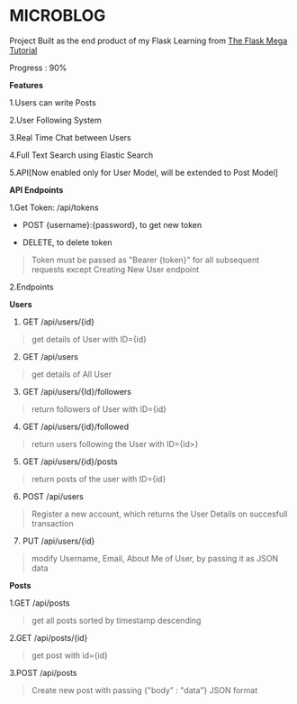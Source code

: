 # MICROBLOG
Project Built as the end product of my Flask Learning from [The Flask Mega Tutorial](https://blog.miguelgrinberg.com/post/the-flask-mega-tutorial-part-i-hello-world)

Progress : 90%

**Features**

1.Users can write Posts

2.User Following System

3.Real Time Chat between Users

4.Full Text Search using Elastic Search

5.API[Now enabled only for User Model, will be extended to Post Model]

**API Endpoints**

1.Get Token: /api/tokens

  * POST {username}:{password}, to get new token

  * DELETE, to delete token 

  >Token must be passed as "Bearer {token}" for all subsequent requests except Creating New User endpoint

2.Endpoints
  
  **Users**
  
  1. GET /api/users/{id}
  >get details of User with ID={id}
  2. GET /api/users
  >get details of All User
  3. GET /api/users/{Id}/followers
  >return followers of User with ID={id}
  4. GET /api/users/{id}/followed
  >return users following the User with ID={id>}
  5. GET /api/users/{id}/posts
  >return posts of the user with ID={id}
  6. POST /api/users
  >Register a new account, which returns the User Details on succesfull transaction
  7. PUT /api/users/{id}
  >modify Username, Email, About Me of User, by passing it as JSON data
 
  **Posts**
  
  1.GET /api/posts
  >get all posts sorted by timestamp descending
  
  2.GET /api/posts/{id}
  >get post with id={id}
  
  3.POST /api/posts
  >Create new post with passing {"body" : "data"} JSON format
